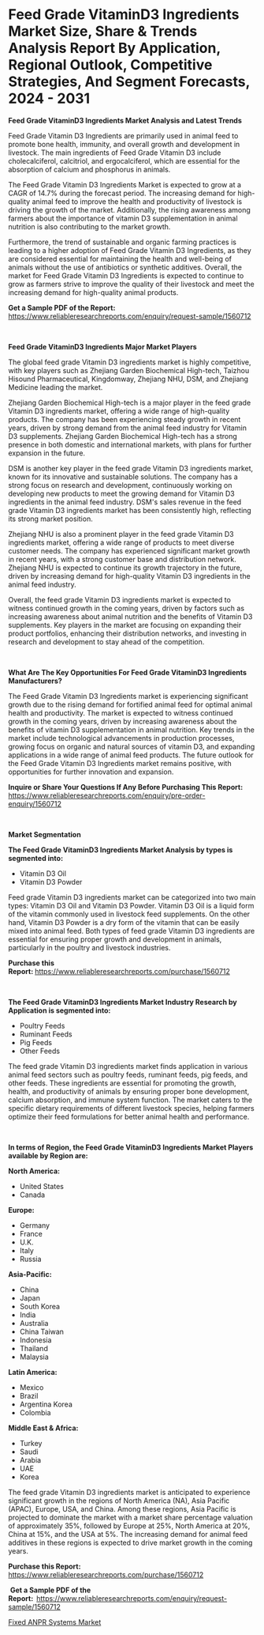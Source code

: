 <p><h1>Feed Grade VitaminD3 Ingredients Market Size, Share & Trends Analysis Report By Application, Regional Outlook, Competitive Strategies, And Segment Forecasts, 2024 - 2031</h1></p><p><strong>Feed Grade VitaminD3 Ingredients Market Analysis and Latest Trends</strong></p>
<p><p>Feed Grade Vitamin D3 Ingredients are primarily used in animal feed to promote bone health, immunity, and overall growth and development in livestock. The main ingredients of Feed Grade Vitamin D3 include cholecalciferol, calcitriol, and ergocalciferol, which are essential for the absorption of calcium and phosphorus in animals.</p><p>The Feed Grade Vitamin D3 Ingredients Market is expected to grow at a CAGR of 14.7% during the forecast period. The increasing demand for high-quality animal feed to improve the health and productivity of livestock is driving the growth of the market. Additionally, the rising awareness among farmers about the importance of vitamin D3 supplementation in animal nutrition is also contributing to the market growth.</p><p>Furthermore, the trend of sustainable and organic farming practices is leading to a higher adoption of Feed Grade Vitamin D3 Ingredients, as they are considered essential for maintaining the health and well-being of animals without the use of antibiotics or synthetic additives. Overall, the market for Feed Grade Vitamin D3 Ingredients is expected to continue to grow as farmers strive to improve the quality of their livestock and meet the increasing demand for high-quality animal products.</p></p>
<p><strong>Get a Sample PDF of the Report:&nbsp;</strong> <a href="https://www.reliableresearchreports.com/enquiry/request-sample/1560712">https://www.reliableresearchreports.com/enquiry/request-sample/1560712</a></p>
<p>&nbsp;</p>
<p><strong>Feed Grade VitaminD3 Ingredients Major Market Players</strong></p>
<p><p>The global feed grade Vitamin D3 ingredients market is highly competitive, with key players such as Zhejiang Garden Biochemical High-tech, Taizhou Hisound Pharmaceutical, Kingdomway, Zhejiang NHU, DSM, and Zhejiang Medicine leading the market.</p><p>Zhejiang Garden Biochemical High-tech is a major player in the feed grade Vitamin D3 ingredients market, offering a wide range of high-quality products. The company has been experiencing steady growth in recent years, driven by strong demand from the animal feed industry for Vitamin D3 supplements. Zhejiang Garden Biochemical High-tech has a strong presence in both domestic and international markets, with plans for further expansion in the future.</p><p>DSM is another key player in the feed grade Vitamin D3 ingredients market, known for its innovative and sustainable solutions. The company has a strong focus on research and development, continuously working on developing new products to meet the growing demand for Vitamin D3 ingredients in the animal feed industry. DSM's sales revenue in the feed grade Vitamin D3 ingredients market has been consistently high, reflecting its strong market position.</p><p>Zhejiang NHU is also a prominent player in the feed grade Vitamin D3 ingredients market, offering a wide range of products to meet diverse customer needs. The company has experienced significant market growth in recent years, with a strong customer base and distribution network. Zhejiang NHU is expected to continue its growth trajectory in the future, driven by increasing demand for high-quality Vitamin D3 ingredients in the animal feed industry.</p><p>Overall, the feed grade Vitamin D3 ingredients market is expected to witness continued growth in the coming years, driven by factors such as increasing awareness about animal nutrition and the benefits of Vitamin D3 supplements. Key players in the market are focusing on expanding their product portfolios, enhancing their distribution networks, and investing in research and development to stay ahead of the competition.</p></p>
<p>&nbsp;</p>
<p><strong>What Are The Key Opportunities For Feed Grade VitaminD3 Ingredients Manufacturers?</strong></p>
<p><p>The Feed Grade Vitamin D3 Ingredients market is experiencing significant growth due to the rising demand for fortified animal feed for optimal animal health and productivity. The market is expected to witness continued growth in the coming years, driven by increasing awareness about the benefits of vitamin D3 supplementation in animal nutrition. Key trends in the market include technological advancements in production processes, growing focus on organic and natural sources of vitamin D3, and expanding applications in a wide range of animal feed products. The future outlook for the Feed Grade Vitamin D3 Ingredients market remains positive, with opportunities for further innovation and expansion.</p></p>
<p><strong>Inquire or Share Your Questions If Any Before Purchasing This Report:</strong> <a href="https://www.reliableresearchreports.com/enquiry/pre-order-enquiry/1560712">https://www.reliableresearchreports.com/enquiry/pre-order-enquiry/1560712</a></p>
<p>&nbsp;</p>
<p><strong>Market Segmentation</strong></p>
<p><strong>The Feed Grade VitaminD3 Ingredients Market Analysis by types is segmented into:</strong></p>
<p><ul><li>Vitamin D3 Oil</li><li>Vitamin D3 Powder</li></ul></p>
<p><p>Feed grade Vitamin D3 ingredients market can be categorized into two main types: Vitamin D3 Oil and Vitamin D3 Powder. Vitamin D3 Oil is a liquid form of the vitamin commonly used in livestock feed supplements. On the other hand, Vitamin D3 Powder is a dry form of the vitamin that can be easily mixed into animal feed. Both types of feed grade Vitamin D3 ingredients are essential for ensuring proper growth and development in animals, particularly in the poultry and livestock industries.</p></p>
<p><strong>Purchase this Report:&nbsp;</strong><a href="https://www.reliableresearchreports.com/purchase/1560712">https://www.reliableresearchreports.com/purchase/1560712</a></p>
<p>&nbsp;</p>
<p><strong>The Feed Grade VitaminD3 Ingredients Market Industry Research by Application is segmented into:</strong></p>
<p><ul><li>Poultry Feeds</li><li>Ruminant Feeds</li><li>Pig Feeds</li><li>Other Feeds</li></ul></p>
<p><p>The feed grade Vitamin D3 ingredients market finds application in various animal feed sectors such as poultry feeds, ruminant feeds, pig feeds, and other feeds. These ingredients are essential for promoting the growth, health, and productivity of animals by ensuring proper bone development, calcium absorption, and immune system function. The market caters to the specific dietary requirements of different livestock species, helping farmers optimize their feed formulations for better animal health and performance.</p></p>
<p>&nbsp;</p>
<p><strong>In terms of Region, the Feed Grade VitaminD3 Ingredients Market Players available by Region are:</strong></p>
<p>
    <p> <strong> North America: </strong>
        <ul>
            <li>United States</li>
            <li>Canada</li>
        </ul>
        </p> 
    <p> <strong> Europe: </strong>
        <ul>
            <li>Germany</li>
            <li>France</li>
            <li>U.K.</li>
            <li>Italy</li>
            <li>Russia</li>
        </ul>
        </p> 
    <p> <strong> Asia-Pacific: </strong>
        <ul>
            <li>China</li>
            <li>Japan</li>
            <li>South Korea</li>
            <li>India</li>
            <li>Australia</li>
            <li>China Taiwan</li>
            <li>Indonesia</li>
            <li>Thailand</li>
            <li>Malaysia</li>
        </ul>
        </p> 
    <p> <strong> Latin America: </strong>
        <ul>
            <li>Mexico</li>
            <li>Brazil</li>
            <li>Argentina Korea</li>
            <li>Colombia</li>
        </ul>
        </p> 
    <p> <strong> Middle East & Africa: </strong>
        <ul>
            <li>Turkey</li>
            <li>Saudi</li>
            <li>Arabia</li>
            <li>UAE</li>
            <li>Korea</li>
        </ul>
    </p>
    </p>
<p><p>The feed grade Vitamin D3 ingredients market is anticipated to experience significant growth in the regions of North America (NA), Asia Pacific (APAC), Europe, USA, and China. Among these regions, Asia Pacific is projected to dominate the market with a market share percentage valuation of approximately 35%, followed by Europe at 25%, North America at 20%, China at 15%, and the USA at 5%. The increasing demand for animal feed additives in these regions is expected to drive market growth in the coming years.</p></p>
<p><strong>Purchase this Report: </strong><a href="https://www.reliableresearchreports.com/purchase/1560712">https://www.reliableresearchreports.com/purchase/1560712</a></p>
<p>&nbsp;<strong>Get a Sample PDF of the Report:&nbsp;&nbsp;</strong><a href="https://www.reliableresearchreports.com/enquiry/request-sample/1560712">https://www.reliableresearchreports.com/enquiry/request-sample/1560712</a></p>
<p><strong></strong></p>
<p><p><a href="https://circular-yam-9b9.notion.site/Fixed-ANPR-Systems-Market-Size-and-Examines-its-Market-Scope-with-a-Primary-Focus-on-Growth-Opport-c182f069f2134c0a82896106106bef49">Fixed ANPR Systems Market</a></p></p>